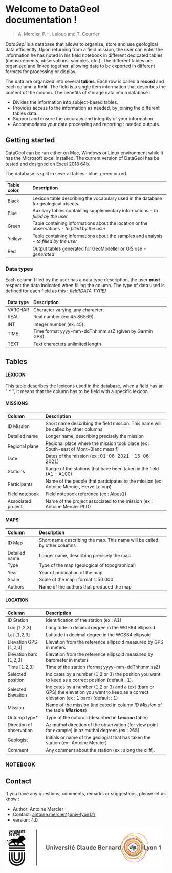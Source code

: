 Welcome to DataGeol documentation !
================================
> A. Mercier, P.H. Leloup and T. Courrier

_DataGeol_ is a database that allows to organize, store and use geological data efficiently. Upon returning from a field mission, the user can enter the information he has noted in his field notebook in different dedicated tables (measurements, observations, samples, etc.). The different tables are organized and linked together, allowing data to be exported in different formats for processing or display.							
							
The data are organized into several **tables**. Each row is called a **record** and each column a **field**. The field is a single item information that describes the content of the column.
The benefits of storage data into a database : 

* Divides the information into subject-based tables. 
* Provides access to the information as needed, by joining the different tables data. 
* Support and ensure the accuracy and integrity of your information.
* Accommodates your data processing and reporting : needed outputs. 

Getting started
----------------

DataGeol can be run either on Mac, Windows or Linux environment while it has the Microsoft excel installed. The current version of DataGeol has be tested and designed on Excel 2018 64b. 

The database is split in several tables : blue, green or red. 

| Table color | Description                                                                                             |
|:----------- |:--------------------------------------------------------------------------------------------------------|
| Black       | Lexicon table describing the vocabulary used in the database for geological objects.                    |
| Blue        | Auxiliary tables containing supplementary informations - _to filled by the user_                        |
| Green       | Table containing informations about the location or the observations - _to filled by the user_          |
| Yellow      | Table containing informations about the samples and analysis - _to filled by the user_                  |
| Red         | Output tables generated for GeoModeller or GIS use  - _generated_                                       |

### Data types

Each column filled by the user has a data type description, the user **must** respect the data indicated when filling the column. The type of data used is defined for each field as this : _field[DATA TYPE]_

| Data type   | Description                                             |
|:----------- |:--------------------------------------------------------|
| VARCHAR     | Character varying, any character.			|
| REAL        | Real number (ex: 45.86569).  				|
| INT         | Integer number (ex: 45). 		                |
| TIME        | Time format yyyy-mm-ddThh:mm:ssZ (given by Garmin GPS).	|
| TEXT        | Text characters unlimited length                        |

Tables
------
#### LEXICON

This table describes the lexicons used in the database, when a field has an " * ", it means that the column has to be field with a specific lexicon. 

#### MISSIONS

| Column               | Description                                                                             |
|:---------------------|:----------------------------------------------------------------------------------------|
| ID Mission           | Short name describing the field mission. This name will be called by other columns      |
| Detailed name       | Longer name, describing precisely the mission 						 |
| Regional plane       | Regional place where the mission took place (ex : South-east of Mont-Blanc massif)      |
| Date                 | Dates of the mission (ex : 01-06-2021 - 15-06-2021)					 |
| Stations             | Range of the stations that have been taken in the field (A1 - A100)			 |
| Participants         | Name of the people that participates to the mission (ex : Antoine Mercier, Hervé Leloup)|
| Field notebook       | Field notebook reference (ex : Alpes1)							 |
| Associated project   | Name of the project associated to the mission (ex : Antoine Mercier PhD)                |

#### MAPS

| Column               | Description                                                                 |
|:---------------------|:----------------------------------------------------------------------------|
| ID Map               | Short name describing the map. This name will be called by other columns    |
| Detailed name        | Longer name, describing precisely the map			             |
| Type                 | Type of the map (geological of topographical)                               |
| Year                 | Year of publication of the map      					     |
| Scale                | Scale of the map : format 1:50 000					     |
| Authors              | Name of the authors that produced the map                                   |


#### LOCATION
| Column                   | Description                                      				   		               			   		 |
|:-------------------------|:--------------------------------------------------------------------------------------------------------------------------------------------|
| ID Station               | Identification of the station (ex : A1)            					               				         |
| Lon [1,2,3]              | Longitude in decimal degree in the WGS84 ellipsoid 					               		                   	 |
| Lat [1,2,3]              | Latitude in decimal degree in the WGS84 ellipsoid  				 	               				   	 |
| Elevation GPS [1,2,3]    | Elevation from the reference ellipsoid measured by GPS in meters   	               						   	 |
| Elevation baro [1,2,3]   | Elevation from the reference ellipsoid measured by barometer in meters               					  		 |
| Time [1.2,3]             | Time of the station (format yyyy-mm-ddThh:mm:ssZ)                        		       					   		 |
| Selected position        | Indicates by a number (1,2 or 3) the position you want to keep as a correct position (default : 1).			           	 |
| Selected Elevation       | Indicates by a number (1,2 or 3) and a text (baro or GPS) the elevation you want to keep as a correct elevation (ex : 1 baro) (default : 1) |
| Mission                  | Name of the mission (indicated in column _ID Mission_ of the table **_Missions_**) 							 |
| Outcrop type\*           | Type of the outcrop (described in **_Lexicon_** table)                       		       						 |
| Direction of observation | Azimuthal direction of the observation (for view point for example) in azimuthal degrees (ex : 265)       					 |
| Geologist                | Initials or name of the geologist that has taken the station (ex : Antoine Mercier)  							 |
| Comment                  | Any comment  about the station (ex : along the cliff). 			    								 |

### NOTEBOOK

Contact
--------

If you have any questions, comments,  remarks or suggestions, please let us know : 

- Author:	Antoine Mercier
- Contact:	antoine.mercier@univ-lyon1.fr
- version:	4.0

![UniversiteLyon](assets/UDL.png)
